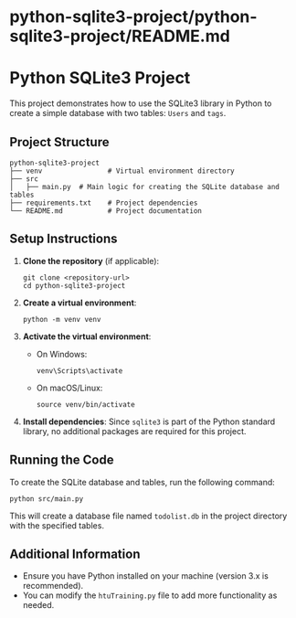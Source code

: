 # python-sqlite3-project/python-sqlite3-project/README.md

# Python SQLite3 Project

This project demonstrates how to use the SQLite3 library in Python to create a simple database with two tables: `Users` and `tags`.

## Project Structure

```
python-sqlite3-project
├── venv                # Virtual environment directory
├── src
│   ├── main.py  # Main logic for creating the SQLite database and tables
├── requirements.txt    # Project dependencies
└── README.md           # Project documentation
```

## Setup Instructions

1. **Clone the repository** (if applicable):
   ```
   git clone <repository-url>
   cd python-sqlite3-project
   ```

2. **Create a virtual environment**:
   ```
   python -m venv venv
   ```

3. **Activate the virtual environment**:
   - On Windows:
     ```
     venv\Scripts\activate
     ```
   - On macOS/Linux:
     ```
     source venv/bin/activate
     ```

4. **Install dependencies**:
   Since `sqlite3` is part of the Python standard library, no additional packages are required for this project.

## Running the Code

To create the SQLite database and tables, run the following command:

```
python src/main.py
```

This will create a database file named `todolist.db` in the project directory with the specified tables.

## Additional Information

- Ensure you have Python installed on your machine (version 3.x is recommended).
- You can modify the `htuTraining.py` file to add more functionality as needed.
